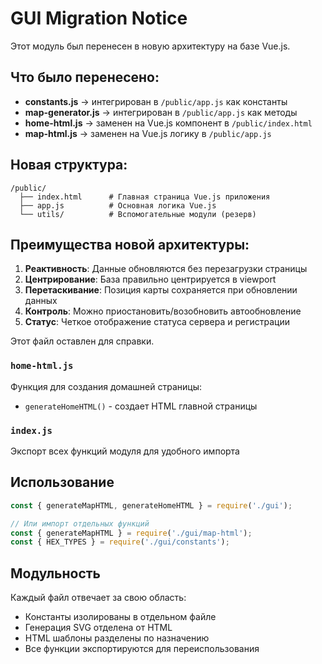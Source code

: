 # GUI Migration Notice

Этот модуль был перенесен в новую архитектуру на базе Vue.js.

## Что было перенесено:

- **constants.js** → интегрирован в `/public/app.js` как константы
- **map-generator.js** → интегрирован в `/public/app.js` как методы
- **home-html.js** → заменен на Vue.js компонент в `/public/index.html`
- **map-html.js** → заменен на Vue.js логику в `/public/app.js`

## Новая структура:

```
/public/
  ├── index.html      # Главная страница Vue.js приложения
  ├── app.js          # Основная логика Vue.js
  └── utils/          # Вспомогательные модули (резерв)
```

## Преимущества новой архитектуры:

1. **Реактивность**: Данные обновляются без перезагрузки страницы
2. **Центрирование**: База правильно центрируется в viewport
3. **Перетаскивание**: Позиция карты сохраняется при обновлении данных
4. **Контроль**: Можно приостановить/возобновить автообновление
5. **Статус**: Четкое отображение статуса сервера и регистрации

Этот файл оставлен для справки.

### `home-html.js`
Функция для создания домашней страницы:
- `generateHomeHTML()` - создает HTML главной страницы

### `index.js`
Экспорт всех функций модуля для удобного импорта

## Использование

```javascript
const { generateMapHTML, generateHomeHTML } = require('./gui');

// Или импорт отдельных функций
const { generateMapHTML } = require('./gui/map-html');
const { HEX_TYPES } = require('./gui/constants');
```

## Модульность

Каждый файл отвечает за свою область:
- Константы изолированы в отдельном файле
- Генерация SVG отделена от HTML
- HTML шаблоны разделены по назначению
- Все функции экспортируются для переиспользования
